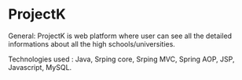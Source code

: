 # ProjectK

General: ProjectK is web platform where user can see all the detailed informations about all the high schools/universities.
        
        
Technologies used : Java, Srping core, Srping MVC, Spring AOP, JSP, Javascript, MySQL.
